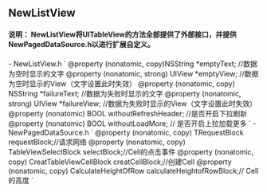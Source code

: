 <h2> NewListView</h2>
<h4>说明： NewListView将UITableView的方法全部提供了外部接口，并提供NewPagedDataSource.h以进行扩展自定义。</h4>
- NewListView.h
` 
@property (nonatomic, copy)NSString *emptyText; //数据为空时显示的文字 
@property (nonatomic, strong) UIView *emptyView; //数据为空时显示的View（文字设置此时失效）
@property (nonatomic, copy) NSString *failureText; //数据为失败时显示的文字
@property (nonatomic, strong) UIView *failureView; //数据为失败时显示的View（文字设置此时失效）
@property (nonatomic) BOOL withoutRefreshHeader; //是否开启下拉刷新
@property (nonatomic) BOOL withoutLoadMore; // 是否开启上拉加载更多
`
- NewPagedDataSource.h
`
@property (nonatomic, copy) TRequestBlock requestBlock;//请求网络
@property (nonatomic, copy) TableViewSelectBlock selectBlock;//Cell的点击事件
@property (nonatomic, copy) CreatTableViewCellBlock creatCellBlock;//创建Cell
@property (nonatomic, copy) CalculateHeightOfRow calculateHeightofRowBlock;// Cell的高度
`
